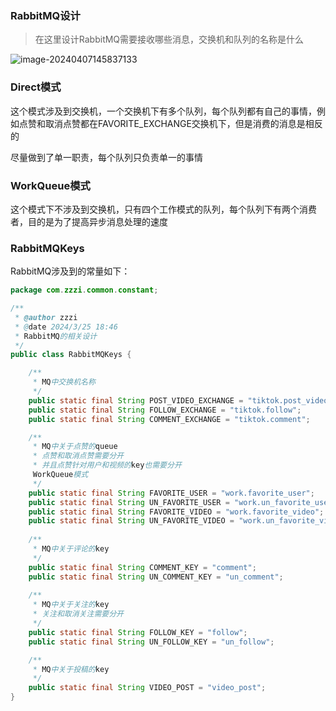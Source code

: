 ### RabbitMQ设计

> 在这里设计RabbitMQ需要接收哪些消息，交换机和队列的名称是什么

![image-20240407145837133](https://zzzi-img-1313100942.cos.ap-beijing.myqcloud.com/img/202404071458593.png)

### Direct模式

这个模式涉及到交换机，一个交换机下有多个队列，每个队列都有自己的事情，例如点赞和取消点赞都在FAVORITE_EXCHANGE交换机下，但是消费的消息是相反的

尽量做到了单一职责，每个队列只负责单一的事情

### WorkQueue模式

这个模式下不涉及到交换机，只有四个工作模式的队列，每个队列下有两个消费者，目的是为了提高异步消息处理的速度

### RabbitMQKeys

RabbitMQ涉及到的常量如下：

```java
package com.zzzi.common.constant;

/**
 * @author zzzi
 * @date 2024/3/25 18:46
 * RabbitMQ的相关设计
 */
public class RabbitMQKeys {

    /**
     * MQ中交换机名称
     */
    public static final String POST_VIDEO_EXCHANGE = "tiktok.post_video";
    public static final String FOLLOW_EXCHANGE = "tiktok.follow";
    public static final String COMMENT_EXCHANGE = "tiktok.comment";

    /**
     * MQ中关于点赞的queue
     * 点赞和取消点赞需要分开
     * 并且点赞针对用户和视频的key也需要分开
     WorkQueue模式
     */
    public static final String FAVORITE_USER = "work.favorite_user";
    public static final String UN_FAVORITE_USER = "work.un_favorite_user";
    public static final String FAVORITE_VIDEO = "work.favorite_video";
    public static final String UN_FAVORITE_VIDEO = "work.un_favorite_video";
    
    /**
     * MQ中关于评论的key
     */
    public static final String COMMENT_KEY = "comment";
    public static final String UN_COMMENT_KEY = "un_comment";
   
    /**
     * MQ中关于关注的key
     * 关注和取消关注需要分开
     */
    public static final String FOLLOW_KEY = "follow";
    public static final String UN_FOLLOW_KEY = "un_follow";

    /**
     * MQ中关于投稿的key
     */
    public static final String VIDEO_POST = "video_post";
}
```

